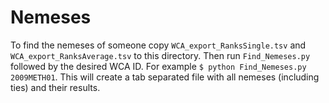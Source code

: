 # Nemeses

To find the nemeses of someone copy `WCA_export_RanksSingle.tsv` and `WCA_export_RanksAverage.tsv` to this directory. Then run `Find_Nemeses.py` followed by the desired WCA ID. For example
`$ python Find_Nemeses.py 2009METH01`. This will create a tab separated file with all nemeses (including ties) and their results.
